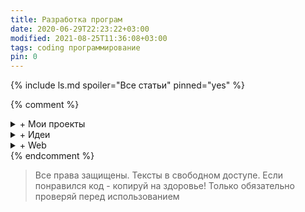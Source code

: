 ```yaml
---
title: Разработка програм
date: 2020-06-29T22:23:22+03:00
modified: 2021-08-25T11:36:08+03:00
tags: coding программирование
pin: 0
---
```


{% include ls.md spoiler="Все статьи" pinned="yes" %}

{% comment %}
<details markdown="1"><summary markdown="0">+ Мои проекты</summary>
{% include ls.md tag="project" %}
</details>



<details markdown="1"><summary markdown="0">+ Идеи</summary>
{% include ls.md dir="/projects/" tag="coding" %}
</details>

<details markdown="1"><summary markdown="0">+ Web</summary>
{% include ls.md tag="web" %}
</details>
{% endcomment %}



> Все права защищены. Тексты в свободном доступе. Если понравился код - копируй на здоровье! Только обязательно проверяй перед использованием
